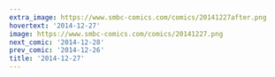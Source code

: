 ```yaml
---
extra_image: https://www.smbc-comics.com/comics/20141227after.png
hovertext: '2014-12-27'
image: https://www.smbc-comics.com/comics/20141227.png
next_comic: '2014-12-28'
prev_comic: '2014-12-26'
title: '2014-12-27'
---
```


